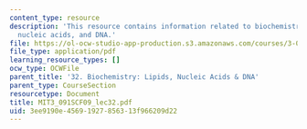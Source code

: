 ```yaml
---
content_type: resource
description: 'This resource contains information related to biochemistry: lipids,
  nucleic acids, and DNA.'
file: https://ol-ocw-studio-app-production.s3.amazonaws.com/courses/3-091sc-introduction-to-solid-state-chemistry-fall-2010/3ee9190e45691927856313f966209d22_MIT3_091SCF09_lec32.pdf
file_type: application/pdf
learning_resource_types: []
ocw_type: OCWFile
parent_title: '32. Biochemistry: Lipids, Nucleic Acids & DNA'
parent_type: CourseSection
resourcetype: Document
title: MIT3_091SCF09_lec32.pdf
uid: 3ee9190e-4569-1927-8563-13f966209d22
---
```

